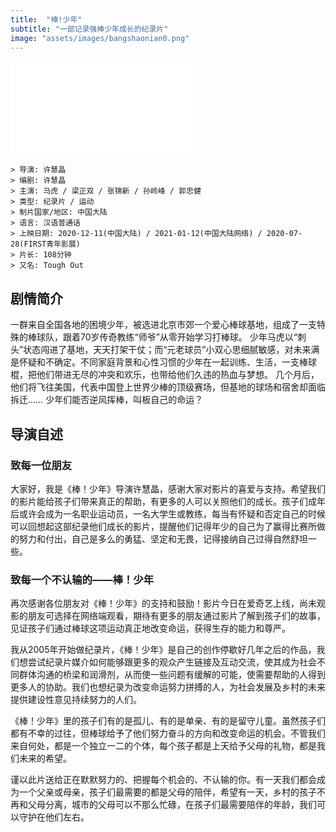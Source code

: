 ```yaml
---
title:  "棒!少年"
subtitle: "一部记录强棒少年成长的纪录片"
image: "assets/images/bangshaonian0.png"
---
```


<iframe src="//player.bilibili.com/player.html?aid=885577854&bvid=BV1fK4y157eo&cid=265055334&page=1" scrolling="no" border="0" frameborder="no" framespacing="0" allowfullscreen="true"> </iframe>



```
> 导演: 许慧晶  
> 编剧: 许慧晶  
> 主演: 马虎 / 梁正双 / 张锦新 / 孙岭峰 / 郭忠健  
> 类型: 纪录片 / 运动  
> 制片国家/地区: 中国大陆  
> 语言: 汉语普通话  
> 上映日期: 2020-12-11(中国大陆) / 2021-01-12(中国大陆网络) / 2020-07-28(FIRST青年影展)  
> 片长: 108分钟  
> 又名: Tough Out
```  

## 剧情简介
一群来自全国各地的困境少年，被选进北京市郊一个爱心棒球基地，组成了一支特殊的棒球队，跟着70岁传奇教练“师爷”从零开始学习打棒球。 少年马虎以“刺头”状态闯进了基地，天天打架干仗；而“元老球员”小双心思细腻敏感，对未来满是怀疑和不确定。不同家庭背景和心性习惯的少年在一起训练、生活，一支棒球棍，把他们带进无尽的冲突和欢乐，也带给他们久违的热血与梦想。 几个月后，他们将飞往美国，代表中国登上世界少棒的顶级赛场，但基地的球场和宿舍却面临拆迁…… 少年们能否逆风挥棒，叫板自己的命运？

## 导演自述
### 致每一位朋友
大家好，我是《棒！少年》导演许慧晶，感谢大家对影片的喜爱与支持。希望我们的影片能给孩子们带来真正的帮助，有更多的人可以关照他们的成长。孩子们成年后或许会成为一名职业运动员，一名大学生或教练，每当有怀疑和否定自己的时候可以回想起这部纪录他们成长的影片，提醒他们记得年少的自己为了赢得比赛所做的努力和付出，自己是多么的勇猛、坚定和无畏，记得接纳自己过得自然舒坦一些。    

### 致每一个不认输的——棒！少年
再次感谢各位朋友对《棒！少年》的支持和鼓励！影片今日在爱奇艺上线，尚未观影的朋友可选择在网络端观看，期待有更多的朋友通过影片了解到孩子们的故事，见证孩子们通过棒球这项运动真正地改变命运，获得生存的能力和尊严。

我从2005年开始做纪录片，《棒！少年》是自己的创作停歇好几年之后的作品，我们想尝试纪录片媒介如何能够跟更多的观众产生链接及互动交流，使其成为社会不同群体沟通的桥梁和润滑剂，从而使一些问题有缓解的可能，使需要帮助的人得到更多人的协助。我们也想纪录为改变命运努力拼搏的人，为社会发展及乡村的未来提供建设性意见持续努力的人们。

《棒！少年》里的孩子们有的是孤儿、有的是单亲、有的是留守儿童。虽然孩子们都有不幸的过往，但棒球给予了他们努力奋斗的方向和改变命运的机会。不管我们来自何处，都是一个独立一二的个体，每个孩子都是上天给予父母的礼物，都是我们未来的希望。

谨以此片送给正在默默努力的、把握每个机会的、不认输的你。有一天我们都会成为一个父亲或母亲，孩子们最需要的都是父母的陪伴，希望有一天，乡村的孩子不再和父母分离，城市的父母可以不那么忙碌，在孩子们最需要陪伴的年龄，我们可以守护在他们左右。